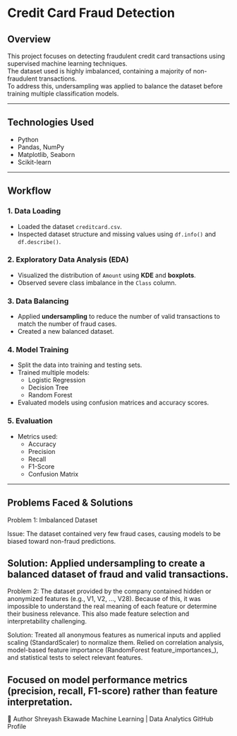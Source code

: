 # Credit Card Fraud Detection

## Overview
This project focuses on detecting fraudulent credit card transactions using supervised machine learning techniques.  
The dataset used is highly imbalanced, containing a majority of non-fraudulent transactions.  
To address this, undersampling was applied to balance the dataset before training multiple classification models.

---

## Technologies Used
- Python  
- Pandas, NumPy  
- Matplotlib, Seaborn  
- Scikit-learn  

---

## Workflow

### 1. Data Loading
- Loaded the dataset `creditcard.csv`.
- Inspected dataset structure and missing values using `df.info()` and `df.describe()`.

### 2. Exploratory Data Analysis (EDA)
- Visualized the distribution of `Amount` using **KDE** and **boxplots**.
- Observed severe class imbalance in the `Class` column.

### 3. Data Balancing
- Applied **undersampling** to reduce the number of valid transactions to match the number of fraud cases.
- Created a new balanced dataset.

### 4. Model Training
- Split the data into training and testing sets.
- Trained multiple models:
  - Logistic Regression  
  - Decision Tree  
  - Random Forest  
- Evaluated models using confusion matrices and accuracy scores.

### 5. Evaluation
- Metrics used:
  - Accuracy  
  - Precision  
  - Recall  
  - F1-Score  
  - Confusion Matrix  

---

##  Problems Faced &  Solutions
Problem 1: Imbalanced Dataset

Issue:
The dataset contained very few fraud cases, causing models to be biased toward non-fraud predictions.

Solution:
Applied undersampling to create a balanced dataset of fraud and valid transactions.
--------------------------------------------------------------------------------------------------------------------------------
Problem 2:
The dataset provided by the company contained hidden or anonymized features (e.g., V1, V2, ..., V28).
Because of this, it was impossible to understand the real meaning of each feature or determine their business relevance.
This also made feature selection and interpretability challenging.

Solution:
Treated all anonymous features as numerical inputs and applied scaling (StandardScaler) to normalize them.
Relied on correlation analysis, model-based feature importance (RandomForest feature_importances_), and statistical tests to select relevant features.

Focused on model performance metrics (precision, recall, F1-score) rather than feature interpretation.
-------------------------------------------------------------------------------------------------------------------------------
👤 Author
Shreyash Ekawade
Machine Learning | Data Analytics 
GitHub Profile
